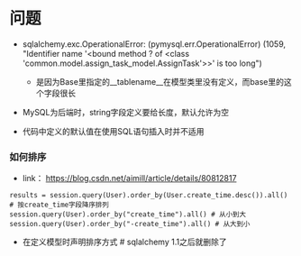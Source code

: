# 问题
- sqlalchemy.exc.OperationalError: (pymysql.err.OperationalError) (1059, "Identifier name '<bound method ? of <class 'common.model.assign_task_model.AssignTask'>>' is too long")
  - 是因为Base里指定的__tablename__在模型类里没有定义，而base里的这个字段很长

- MySQL为后端时，string字段定义要给长度，默认允许为空
- 代码中定义的默认值在使用SQL语句插入时并不适用
### 如何排序
- link： https://blog.csdn.net/aimill/article/details/80812817
```
results = session.query(User).order_by(User.create_time.desc()).all() # 按create_time字段降序排列
session.query(User).order_by("create_time").all() # 从小到大
session.query(User).order_by("-create_time").all() # 从大到小
```
- 在定义模型时声明排序方式 # sqlalchemy 1.1之后就删除了
